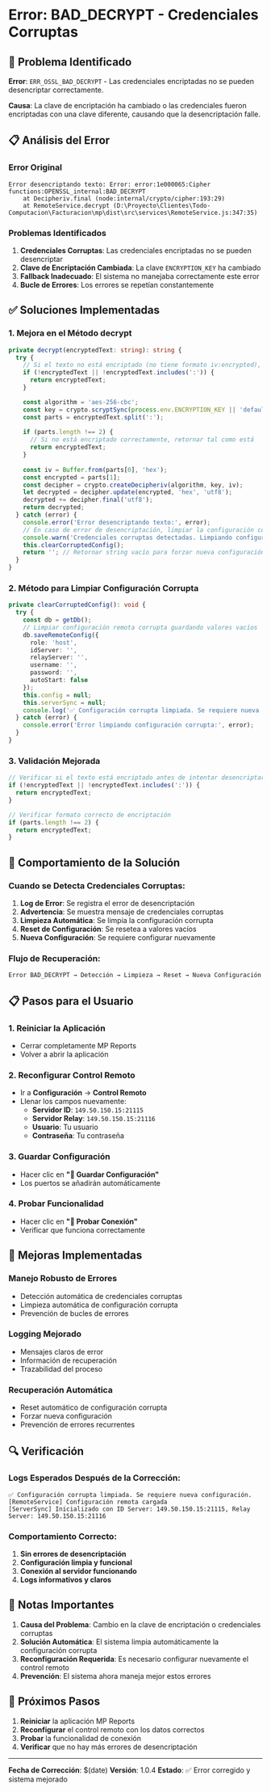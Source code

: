 # Error: BAD_DECRYPT - Credenciales Corruptas

## 🚨 Problema Identificado

**Error**: `ERR_OSSL_BAD_DECRYPT` - Las credenciales encriptadas no se pueden desencriptar correctamente.

**Causa**: La clave de encriptación ha cambiado o las credenciales fueron encriptadas con una clave diferente, causando que la desencriptación falle.

## 📋 Análisis del Error

### Error Original
```
Error desencriptando texto: Error: error:1e000065:Cipher functions:OPENSSL_internal:BAD_DECRYPT
    at Decipheriv.final (node:internal/crypto/cipher:193:29)
    at RemoteService.decrypt (D:\Proyecto\Clientes\Todo-Computacion\Facturacion\mp\dist\src\services\RemoteService.js:347:35)
```

### Problemas Identificados

1. **Credenciales Corruptas**: Las credenciales encriptadas no se pueden desencriptar
2. **Clave de Encriptación Cambiada**: La clave `ENCRYPTION_KEY` ha cambiado
3. **Fallback Inadecuado**: El sistema no manejaba correctamente este error
4. **Bucle de Errores**: Los errores se repetían constantemente

## ✅ Soluciones Implementadas

### 1. Mejora en el Método decrypt

```typescript
private decrypt(encryptedText: string): string {
  try {
    // Si el texto no está encriptado (no tiene formato iv:encrypted), retornarlo tal como está
    if (!encryptedText || !encryptedText.includes(':')) {
      return encryptedText;
    }

    const algorithm = 'aes-256-cbc';
    const key = crypto.scryptSync(process.env.ENCRYPTION_KEY || 'default-key', 'salt', 32);
    const parts = encryptedText.split(':');
    
    if (parts.length !== 2) {
      // Si no está encriptado correctamente, retornar tal como está
      return encryptedText;
    }
    
    const iv = Buffer.from(parts[0], 'hex');
    const encrypted = parts[1];
    const decipher = crypto.createDecipheriv(algorithm, key, iv);
    let decrypted = decipher.update(encrypted, 'hex', 'utf8');
    decrypted += decipher.final('utf8');
    return decrypted;
  } catch (error) {
    console.error('Error desencriptando texto:', error);
    // En caso de error de desencriptación, limpiar la configuración corrupta
    console.warn('Credenciales corruptas detectadas. Limpiando configuración...');
    this.clearCorruptedConfig();
    return ''; // Retornar string vacío para forzar nueva configuración
  }
}
```

### 2. Método para Limpiar Configuración Corrupta

```typescript
private clearCorruptedConfig(): void {
  try {
    const db = getDb();
    // Limpiar configuración remota corrupta guardando valores vacíos
    db.saveRemoteConfig({
      role: 'host',
      idServer: '',
      relayServer: '',
      username: '',
      password: '',
      autoStart: false
    });
    this.config = null;
    this.serverSync = null;
    console.log('✅ Configuración corrupta limpiada. Se requiere nueva configuración.');
  } catch (error) {
    console.error('Error limpiando configuración corrupta:', error);
  }
}
```

### 3. Validación Mejorada

```typescript
// Verificar si el texto está encriptado antes de intentar desencriptarlo
if (!encryptedText || !encryptedText.includes(':')) {
  return encryptedText;
}

// Verificar formato correcto de encriptación
if (parts.length !== 2) {
  return encryptedText;
}
```

## 🔧 Comportamiento de la Solución

### Cuando se Detecta Credenciales Corruptas:

1. **Log de Error**: Se registra el error de desencriptación
2. **Advertencia**: Se muestra mensaje de credenciales corruptas
3. **Limpieza Automática**: Se limpia la configuración corrupta
4. **Reset de Configuración**: Se resetea a valores vacíos
5. **Nueva Configuración**: Se requiere configurar nuevamente

### Flujo de Recuperación:

```
Error BAD_DECRYPT → Detección → Limpieza → Reset → Nueva Configuración
```

## 📋 Pasos para el Usuario

### 1. Reiniciar la Aplicación
- Cerrar completamente MP Reports
- Volver a abrir la aplicación

### 2. Reconfigurar Control Remoto
- Ir a **Configuración** → **Control Remoto**
- Llenar los campos nuevamente:
  - **Servidor ID**: `149.50.150.15:21115`
  - **Servidor Relay**: `149.50.150.15:21116`
  - **Usuario**: Tu usuario
  - **Contraseña**: Tu contraseña

### 3. Guardar Configuración
- Hacer clic en **"💾 Guardar Configuración"**
- Los puertos se añadirán automáticamente

### 4. Probar Funcionalidad
- Hacer clic en **"🔗 Probar Conexión"**
- Verificar que funciona correctamente

## 🚀 Mejoras Implementadas

### Manejo Robusto de Errores
- Detección automática de credenciales corruptas
- Limpieza automática de configuración corrupta
- Prevención de bucles de errores

### Logging Mejorado
- Mensajes claros de error
- Información de recuperación
- Trazabilidad del proceso

### Recuperación Automática
- Reset automático de configuración corrupta
- Forzar nueva configuración
- Prevención de errores recurrentes

## 🔍 Verificación

### Logs Esperados Después de la Corrección:

```
✅ Configuración corrupta limpiada. Se requiere nueva configuración.
[RemoteService] Configuración remota cargada
[ServerSync] Inicializado con ID Server: 149.50.150.15:21115, Relay Server: 149.50.150.15:21116
```

### Comportamiento Correcto:

1. **Sin errores de desencriptación**
2. **Configuración limpia y funcional**
3. **Conexión al servidor funcionando**
4. **Logs informativos y claros**

## 📝 Notas Importantes

1. **Causa del Problema**: Cambio en la clave de encriptación o credenciales corruptas
2. **Solución Automática**: El sistema limpia automáticamente la configuración corrupta
3. **Reconfiguración Requerida**: Es necesario configurar nuevamente el control remoto
4. **Prevención**: El sistema ahora maneja mejor estos errores

## 🔄 Próximos Pasos

1. **Reiniciar** la aplicación MP Reports
2. **Reconfigurar** el control remoto con los datos correctos
3. **Probar** la funcionalidad de conexión
4. **Verificar** que no hay más errores de desencriptación

---

**Fecha de Corrección**: $(date)
**Versión**: 1.0.4
**Estado**: ✅ Error corregido y sistema mejorado
